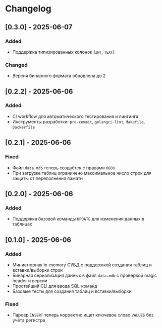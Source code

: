 # Changelog

## [0.3.0] - 2025-06-07
### Added
- Поддержка типизированных колонок (`INT`, `TEXT`)
### Changed
- Версия бинарного формата обновлена до 2


## [0.2.2] - 2025-06-06
### Added
- CI workflow для автоматического тестирования и линтинга
- Инструменты разработки: `pre-commit`, `golangci-lint`, `Makefile`, `Dockerfile`

## [0.2.1] - 2025-06-06
### Fixed
- Файл `data.mdb` теперь создаётся с правами `0600`
- При загрузке таблиц ограничено максимальное число строк для защиты от переполнения памяти

## [0.2.0] - 2025-06-06
### Added
- Поддержка базовой команды `UPDATE` для изменения данных в таблицах

## [0.1.0] - 2025-06-06
### Added
- Миниатюрная in-memory СУБД с поддержкой создания таблиц и вставки/выборки строк
- Бинарная сериализация данных в файл `data.mdb` с проверкой magic header и версии
- Простейший CLI для ввода SQL-команд
- Базовые тесты для создания таблиц и вставки/выборки

### Fixed
- Парсер `INSERT` теперь корректно ищет ключевое слово `VALUES` без учёта регистра

